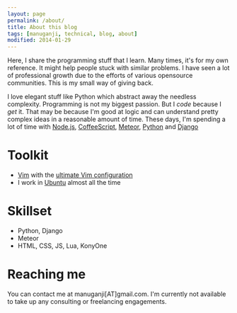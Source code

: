 ```yaml
---
layout: page
permalink: /about/
title: About this blog
tags: [manuganji, technical, blog, about]
modified: 2014-01-29
---
```


Here, I share the programming stuff that I learn. Many times, it's for my own reference. It might help people stuck with similar problems. I have seen a lot of professional growth due to the efforts of various opensource communities. This is my small way of giving back.

I love elegant stuff like Python which abstract away the needless complexity. Programming is not my biggest passion. But I _code_ because I _get_ it. That may be because I'm good at logic and can understand pretty complex ideas in a reasonable amount of time. These days, I'm spending a lot of time with [Node.js](http://nodejs.org/), [CoffeeScript](http://coffeescript.org/), [Meteor](http://meteor.com), [Python](http://python.org) and [Django](http://djangoproject.com)

# Toolkit 

* [Vim](http://www.vim.org/) with the [ultimate Vim configuration](http://amix.dk/vim/vimrc.html)
* I work in [Ubuntu](http://ubuntu.com) almost all the time

# Skillset

* Python, Django
* Meteor
* HTML, CSS, JS, Lua, KonyOne 

# Reaching me

You can contact me at manuganji[AT]gmail.com. I'm currently not available to take up any consulting or freelancing engagements.
